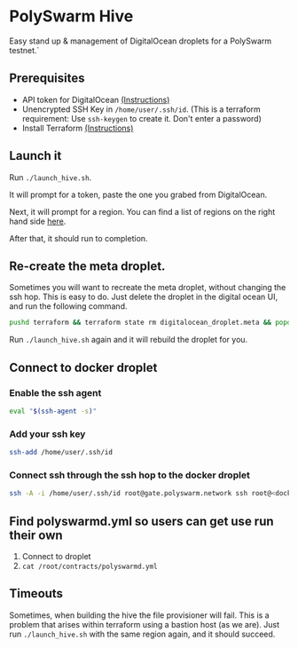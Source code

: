 # PolySwarm Hive

Easy stand up & management of DigitalOcean droplets for a PolySwarm testnet.`

## Prerequisites

* API token for DigitalOcean
  [(Instructions)](https://www.digitalocean.com/community/tutorials/how-to-use-the-digitalocean-api-v2)
* Unencrypted SSH Key in `/home/user/.ssh/id`. (This is a terraform requirement: Use `ssh-keygen` to create it. Don't enter a password)
* Install Terraform [(Instructions)](https://www.terraform.io/intro/getting-started/install.html)

## Launch it

Run `./launch_hive.sh`.

It will prompt for a token, paste the one you grabed from DigitalOcean.

Next, it will prompt for a region. You can find a list of regions on the right hand side [here](https://status.digitalocean.com/).

After that, it should run to completion.

## Re-create the meta droplet.

Sometimes you will want to recreate the meta droplet, without changing the ssh hop. This is easy to do. Just delete the droplet in the digital ocean UI, and run the following command.

```bash
pushd terraform && terraform state rm digitalocean_droplet.meta && popd
```

Run `./launch_hive.sh` again and it will rebuild the droplet for you.

## Connect to docker droplet

### Enable the ssh agent

```bash
eval "$(ssh-agent -s)"
```

### Add your ssh key

```bash
ssh-add /home/user/.ssh/id
```

### Connect ssh through the ssh hop to the docker droplet

```bash
ssh -A -i /home/user/.ssh/id root@gate.polyswarm.network ssh root@<docker_public_ip>
```

## Find polyswarmd.yml so users can get use run their own

1. Connect to droplet
2. `cat /root/contracts/polyswarmd.yml`

## Timeouts

Sometimes, when building the hive the file provisioner will fail. This is a problem that arises within terraform using a bastion host (as we are). Just run `./launch_hive.sh` with the same region again, and it should succeed.
